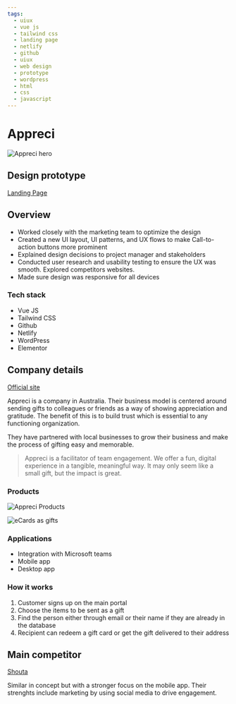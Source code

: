 ```yaml
---
tags:
  - uiux
  - vue js
  - tailwind css
  - landing page
  - netlify
  - github
  - uiux
  - web design
  - prototype
  - wordpress
  - html
  - css
  - javascript
---
```


# Appreci

![Appreci hero](/work/uiux/appreci/appreci-hero.png)

## Design prototype

[Landing Page](https://appreci.netlify.app)

## Overview

- Worked closely with the marketing team to optimize the design
- Created a new UI layout, UI patterns, and UX flows to make Call-to-action buttons more prominent
- Explained design decisions to project manager and stakeholders 
- Conducted user research and usability testing to ensure the UX was smooth.  Explored competitors websites. 
- Made sure design was responsive for all devices

### Tech stack
- Vue JS
- Tailwind CSS
- Github
- Netlify
- WordPress
- Elementor

## Company details

[Official site](https://appreci.io)

Appreci is a company in Australia. Their business model is centered around sending gifts to colleagues or friends as a way of showing appreciation and gratitude.  The benefit of this is to build trust which is essential to any functioning organization.

They have partnered with local businesses to grow their business and make the process of gifting easy and memorable.

>Appreci is a facilitator of team engagement. We offer a fun, digital experience in a tangible, meaningful way. It may only seem like a small gift, but the impact is great.

### Products

![Appreci Products](/work/uiux/appreci/appreci-products.png)

![eCards as gifts](/work/uiux/appreci/appreci-ecards.png)

### Applications

- Integration with Microsoft teams
- Mobile app
- Desktop app

### How it works

1. Customer signs up on the main portal
2. Choose the items to be sent as a gift
3. Find the person either through email or their name if they are already in the database
4. Recipient can redeem a gift card or get the gift delivered to their address

## Main competitor

[Shouta](https://www.shouta.co/)

Similar in concept but with a stronger focus on the mobile app.  Their strenghts include marketing by using social media to drive engagement. 